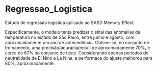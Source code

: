 # Regressao_Logistica
Estudo de regressão logistica aplicado ao SASD Memory Effect.

Especificamente, o modelo tenta predizer o sinal das anomalias de temperatura no estado de São Paulo, entre junho e agosto, com aproximadamente um ano de antecedência.
Obteve-se, no conjunto de treinamento, uma precisão/acurácia/recall de aproximadamente 70%, e cerca de 67% no conjunto de teste. Considerando apenas períodos de neutralidade de El Nino e La Nina, a performace do ajuste melhorou para 80%, aproximadamente. 
